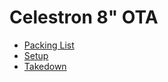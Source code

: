 # Celestron 8\" OTA

* [Packing List](celestron8_packing.md)
* [Setup](celestron8_setup.md)
* [Takedown](celestron8_takedown.md)

